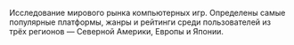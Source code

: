  Исследование мирового рынка компьютерных игр. Определены самые популярные платформы, жанры и рейтинги среди пользователей из трёх регионов — Северной Америки, Европы и Японии.
